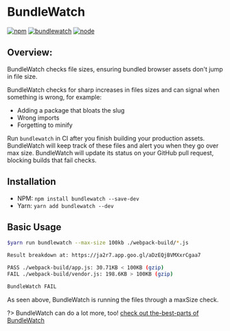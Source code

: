 # BundleWatch
[![npm][npm]][npm-url]
[![bundlewatch][bundlewatch]][bundlewatch-url]
[![node][node]][node-url]


## Overview:
BundleWatch checks file sizes, ensuring bundled browser assets don't jump in file size.

BundleWatch checks for sharp increases in files sizes and can signal when something is wrong, for example:
- Adding a package that bloats the slug
- Wrong imports
- Forgetting to minify

Run `bundlewatch` in CI after you finish building your production assets.
BundleWatch will keep track of these files and alert you when they go over max size.
BundleWatch will update its status on your GitHub pull request, blocking builds that fail checks.


## Installation
- NPM: `npm install bundlewatch --save-dev`
- Yarn: `yarn add bundlewatch --dev`


## Basic Usage
```bash
$yarn run bundlewatch --max-size 100kb ./webpack-build/*.js

Result breakdown at: https://ja2r7.app.goo.gl/aDzEQjBVMXxrCgaa7

PASS ./webpack-build/app.js: 30.71KB < 100KB (gzip)
FAIL ./webpack-build/vendor.js: 198.6KB > 100KB (gzip)

BundleWatch FAIL
```
As seen above, BundleWatch is running the files through a maxSize check.


?> BundleWatch can do a lot more, too! [check out the-best-parts of BundleWatch](getting-started/the-best-parts.md?id=the-best-parts)


[npm]: https://img.shields.io/npm/v/bundlewatch.svg
[npm-url]: https://npmjs.com/package/bundlewatch

[node]: https://img.shields.io/node/v/bundlewatch.svg
[node-url]: https://nodejs.org

[bundlewatch]: https://img.shields.io/badge/bundle-watched-blue.svg
[bundlewatch-url]: http://bundlewatch.io
